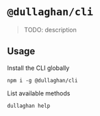 # `@dullaghan/cli`

> TODO: description

## Usage

Install the CLI globally

```
npm i -g @dullaghan/cli

```

List available methods

```
dullaghan help
```
